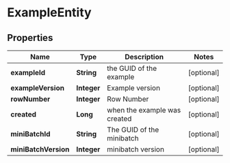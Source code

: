 

# ExampleEntity

## Properties

Name | Type | Description | Notes
------------ | ------------- | ------------- | -------------
**exampleId** | **String** | the GUID of the example |  [optional]
**exampleVersion** | **Integer** | Example version |  [optional]
**rowNumber** | **Integer** | Row Number |  [optional]
**created** | **Long** | when the example was created |  [optional]
**miniBatchId** | **String** | The GUID of the minibatch |  [optional]
**miniBatchVersion** | **Integer** | minibatch version |  [optional]



